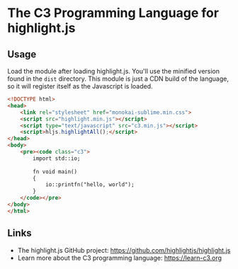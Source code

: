 # The C3 Programming Language for highlight.js

## Usage

Load the module after loading highlight.js.  You'll use the minified version found in the `dist` directory. This module is just a CDN build of the language, so it will register itself as the Javascript is loaded.

```html
<!DOCTYPE html>
<head>
	<link rel="stylesheet" href="monokai-sublime.min.css">
	<script src="highlight.min.js"></script>
	<script type="text/javascript" src="c3.min.js"></script>
	<script>hljs.highlightAll();</script>
</head>
<body>
	<pre><code class="c3">
		import std::io;
		
		fn void main()
		{
			io::printfn("hello, world");
		}
	</code></pre>
</body>
</html>
```

## Links

- The highlight.js GitHub project: <https://github.com/highlightjs/highlight.js>
- Learn more about the C3 programming language: <https://learn-c3.org>
